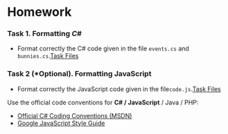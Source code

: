 # Homework


### Task 1. Formatting _C#_
*	Format correctly the C# code given in the file `events.cs` and `bunnies.cs`.[Task Files](HW-TaskFiles)

### Task 2 (\*Optional). Formatting JavaScript
*	Format correctly the JavaScript code given in the file`code.js`.[Task Files](HW-TaskFiles)

Use the official code conventions for **C# / JavaScript** / Java / PHP:
- [Official C# Coding Conventions (MSDN)](https://msdn.microsoft.com/en-us/library/ff926074.aspx)
- [Google JavaScript Style Guide](https://google.github.io/styleguide/javascriptguide.xml)